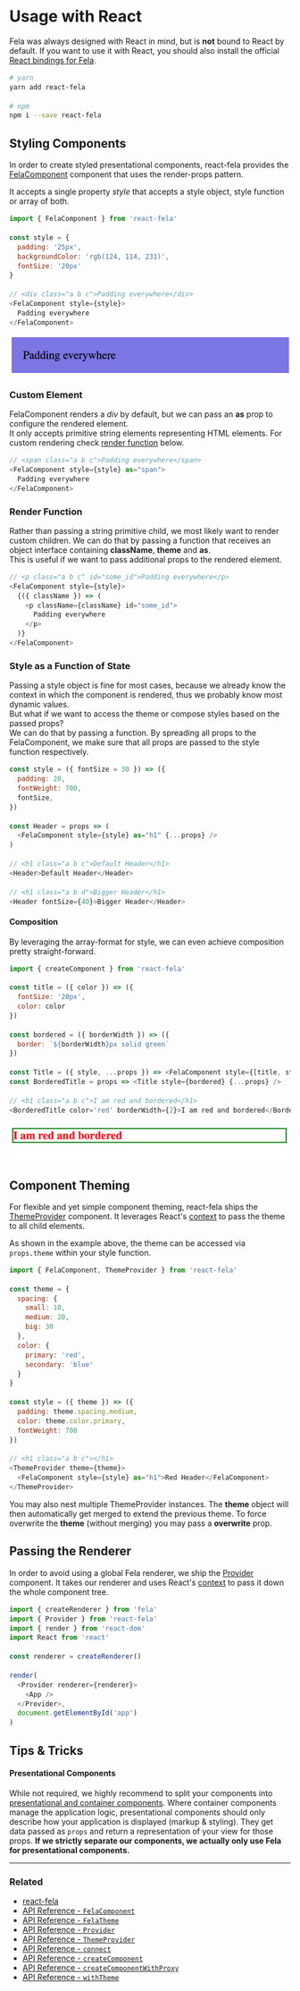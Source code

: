 # Usage with React

Fela was always designed with React in mind, but is **not** bound to React by default. If you want to use it with React, you should also install the official [React bindings for Fela](https://github.com/robinweser/fela/tree/master/packages/react-fela).

```sh
# yarn
yarn add react-fela

# npm
npm i --save react-fela
```

## Styling Components
In order to create styled presentational components, react-fela provides the [FelaComponent](../api/bindings/FelaComponent.md) component that uses the render-props pattern.

It accepts a single property *style* that accepts a style object, style function or array of both.

```javascript
import { FelaComponent } from 'react-fela'

const style = {
  padding: '25px',
  backgroundColor: 'rgb(124, 114, 231)',
  fontSize: '20px'
}

// <div class="a b c">Padding everywhere</div>
<FelaComponent style={style}>
  Padding everywhere
</FelaComponent>
```

<img src='../res/react-1.png'>

### Custom Element
FelaComponent renders a *div* by default, but we can pass an **as** prop to configure the rendered element.<br>
It only accepts primitive string elements representing HTML elements. For custom rendering check [render function](#render-function) below.

```javascript
// <span class="a b c">Padding everywhere</span>
<FelaComponent style={style} as="span">
  Padding everywhere
</FelaComponent>
```

### Render Function
Rather than passing a string primitive child, we most likely want to render custom children. We can do that by passing a function that receives an object interface containing **className**, **theme** and **as**.<br>
This is useful if we want to pass additional props to the rendered element.

```javascript
// <p class="a b c" id="some_id">Padding everywhere</p>
<FelaComponent style={style}>
  {({ className }) => (
    <p className={className} id="some_id">
      Padding everywhere
    </p>
  )}
</FelaComponent>
```

### Style as a Function of State
Passing a style object is fine for most cases, because we already know the context in which the component is rendered, thus we probably know most dynamic values.<br>
But what if we want to access the theme or compose styles based on the passed props?<br>
We can do that by passing a function. By spreading all props to the FelaComponent, we make sure that all props are passed to the style function respectively.

```javascript
const style = ({ fontSize = 30 }) => ({
  padding: 20,
  fontWeight: 700,
  fontSize,
})

const Header = props => (
  <FelaComponent style={style} as="h1" {...props} />
)

// <h1 class="a b c">Default Header</h1>
<Header>Default Header</Header>

// <h1 class="a b d">Bigger Header</h1>
<Header fontSize={40}>Bigger Header</Header>
```

#### Composition
By leveraging the array-format for style, we can even achieve composition pretty straight-forward.

```javascript
import { createComponent } from 'react-fela'

const title = ({ color }) => ({
  fontSize: '20px',
  color: color
})

const bordered = ({ borderWidth }) => ({
  border: `${borderWidth}px solid green`
})

const Title = ({ style, ...props }) => <FelaComponent style={[title, style]} {...props} as="h1" />
const BorderedTitle = props => <Title style={bordered} {...props} />

// <h1 class="a b c">I am red and bordered</h1>
<BorderedTitle color='red' borderWidth={2}>I am red and bordered</BorderedTitle>
```
<img src='../res/react-3.png'>


## Component Theming
For flexible and yet simple component theming, react-fela ships the  [ThemeProvider](../api/bindings/ThemeProvider.md) component.
It leverages React's [context](https://facebook.github.io/react/docs/context.html) to pass the theme to all child elements.
<br>

As shown in the example above, the theme can be accessed via `props.theme` within your style function.

```javascript
import { FelaComponent, ThemeProvider } from 'react-fela'

const theme = {
  spacing: {
    small: 10,
    medium: 20,
    big: 30
  },
  color: {
    primary: 'red',
    secondary: 'blue'
  }
}

const style = ({ theme }) => ({
  padding: theme.spacing.medium,
  color: theme.color.primary,
  fontWeight: 700
})

// <h1 class="a b c"></h1>
<ThemeProvider theme={theme}>
  <FelaComponent style={style} as="h1">Red Header</FelaComponent>
</ThemeProvider>
```

You may also nest multiple ThemeProvider instances. The **theme** object will then automatically get merged to extend the previous theme. To force overwrite the **theme** (without merging) you may pass a **overwrite** prop.

## Passing the Renderer
In order to avoid using a global Fela renderer, we ship the [Provider](../api/bindings/Provider.md) component. It takes our renderer and uses React's [context](https://facebook.github.io/react/docs/context.html) to pass it down the whole component tree.

```javascript
import { createRenderer } from 'fela'
import { Provider } from 'react-fela'
import { render } from 'react-dom'
import React from 'react'

const renderer = createRenderer()

render(
  <Provider renderer={renderer}>
    <App />
  </Provider>,
  document.getElementById('app')
)
```

## Tips & Tricks
#### Presentational Components
While not required, we highly recommend to split your components into [presentational and container components](https://medium.com/@dan_abramov/smart-and-dumb-components-7ca2f9a7c7d0#.67qfcbme5).
Where container components manage the application logic, presentational components should only describe how your application is displayed (markup & styling). They get data passed as `props` and return a representation of your view for those props.
**If we strictly separate our components, we actually only use Fela for presentational components.**



---

### Related
* [react-fela](https://github.com/robinweser/fela/tree/master/packages/react-fela)
* [API Reference - `FelaComponent`](../api/bindings/FelaComponent.md)
* [API Reference - `FelaTheme`](../api/bindings/FelaTheme.md)
* [API Reference - `Provider`](../api/bindings/Provider.md)
* [API Reference - `ThemeProvider`](../api/bindings/ThemeProvider.md)
* [API Reference - `connect`](../api/bindings/connect.md)
* [API Reference - `createComponent`](../api/bindings/createComponent.md)
* [API Reference - `createComponentWithProxy`](../api/bindings/createComponentWithProxy.md)
* [API Reference - `withTheme`](../api/bindings/withTheme.md)
